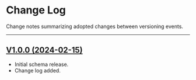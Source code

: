 # Change Log
Change notes summarizing adopted changes between versioning events.

----------------------------------------

## [V1.0.0 (2024-02-15)](https://github.com/conflabs/wcia-sdp-schema/tree/v1.0.0) 
- Initial schema release.
- Change log added.
